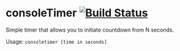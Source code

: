# consoleTimer [![Build Status](https://travis-ci.org/arthrp/consoleTimer.svg?branch=master)](https://travis-ci.org/arthrp/consoleTimer)

Simple timer that allows you to initiate countdown from N seconds. 

Usage: ```consoletimer [time in seconds]```
